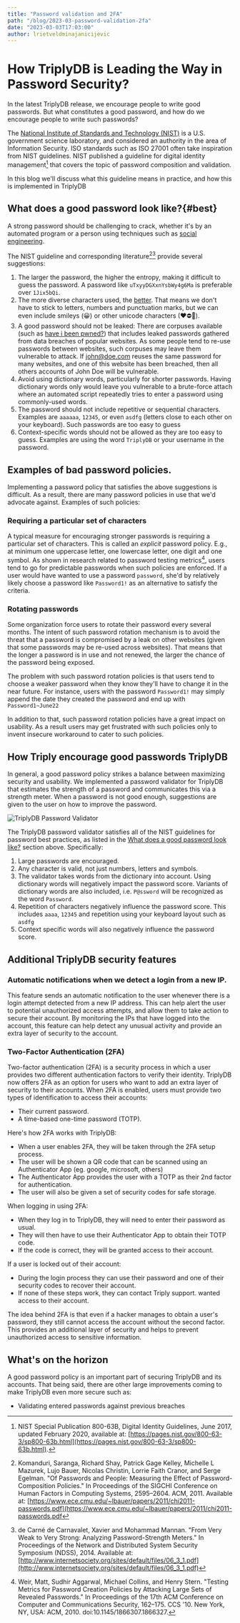 ```yaml
---
title: "Password validation and 2FA"
path: "/blog/2023-03-password-validation-2fa"
date: "2023-03-03T17:03:00"
author: lrietveldminajanicijevic
---
```


# How TriplyDB is Leading the Way in Password Security?

In the latest TriplyDB release, we encourage people to write good passwords. But what constitutes a good password, and how do we encourage people to write such passwords?

The [National Institute of Standards and Technology (NIST)](https://www.nist.gov) is a U.S. government science laboratory, and considered an authority in the area of Information Security. ISO standards such as ISO 27001 often take inspiration from NIST guidelines.
NIST published a guideline for digital identity management[^1] that covers the topic of password composition and validation.  

In this blog we'll discuss what this guideline means in practice, and how this is implemented in TriplyDB

## What does a good password look like?{#best}

A strong password should be challenging to crack, whether it's by an automated program or a person using techniques such as [social engineering](https://en.wikipedia.org/wiki/Social_engineering_(security)).

The NIST guideline and corresponding literature[^2][^3] provide several suggestions:

1. The larger the password, the higher the entropy, making it difficult to guess the password. A password like `uTxyyDGXxnYsbWy4g6Ma` is preferable over `1Jix5bQi`.
2. The more diverse characters used, the [better](https://pages.nist.gov/800-63-3/sp800-63b.html#a3-complexity). That means we don't have to stick to letters, numbers and punctuation marks, but we can even include smileys (😀) or other unicode characters (❤⛔👀).
3. A good password should not be leaked: There are corpuses available (such as [have i been pwned?](https://haveibeenpwned.com)) that includes leaked passwords gathered from data breaches of popular websites. As some people tend to re-use passwords between websites, such corpuses may leave them vulnerable to attack. If john@doe.com reuses the same password for many websites, and one of this website has been breached, then all others accounts of John Doe will be vulnerable.
4. Avoid using dictionary words, particularly for shorter passwords. Having dictionary words only would leave you vulnerable to a brute-force attach where an automated script repeatedly tries to enter a password using commonly-used words.
5. The password should not include repetitive or sequential characters. Examples are `aaaaaa`, `12345`, or even `asdfg` (letters close to each other on your keyboard). Such passwords are too easy to guess
6. Context-specific words should not be allowed as they are too easy to guess. Examples are using the word `TriplyDB` or your username in the password.

## Examples of bad password policies.

Implementing a password policy that satisfies the above suggestions is difficult. As a result, there are many password policies in use that we'd advocate against. Examples of such policies:

### Requiring a particular set of characters

A typical measure for encouraging stronger passwords is requiring a particular set of characters. This is called an *explicit* password policy. E.g., at minimum one uppercase letter, one lowercase letter, one digit and one symbol. As shown in research related to password testing metrics[^4], users tend to go for predictable passwords when such policies are enforced. If a user would have wanted to use a password `password`, she'd by relatively likely choose a password like `Password1!` as an alternative to satisfy the criteria.

### Rotating passwords

Some organization force users to rotate their password every several months. The intent of such password rotation mechanism is to avoid the threat that a password is compromised by a leak on other websites (given that some passwords may be re-used across websites).
That means that the longer a password is in use and not renewed, the larger the chance of the password being exposed. 

The problem with such password rotation policies is that users tend to choose a weaker password when they know they'll have to change it in the near future. For instance, users with the password `Password1!` may simply append the date they created the password and end up with `Password1~June22`

In addition to that, such password rotation policies have a great impact on usability. As a result users may get frustrated with such policies only to invent insecure workaround to cater to such policies.

## How Triply encourage good passwords TriplyDB

In general, a good password policy strikes a balance between maximizing security and usability. 
We implemented a password validator for TriplyDB that estimates the strength of a password and communicates this via a strength meter. When a password is not good enough, suggestions are given to the user on how to improve the password.

![TriplyDB Password Validator](password.png)

The TriplyDB password validator satisfies all of the NIST guidelines for password best practices, as listed in the [What does a good password look like?](#best) section above. Specifically:

1. Large passwords are encouraged. 
2. Any character is valid, not just numbers, letters and symbols.
3. The validator takes words from the dictionary into account. Using dictionary words will negatively impact the password score. Variants of dictionary words are also included, i.e. `P@ssword` will be recognized as the word `Password`.
4. Repetition of characters negatively influence the password score. This includes `aaaa`, `12345` and repetition using your keyboard layout such as `asdfg`
5. Context specific words will also negatively influence the password score.

## Additional TriplyDB security features

### Automatic notifications when we detect a login from a new IP.

This feature sends an automatic notification to the user whenever there is a login attempt detected from a new IP address. This can help alert the user to potential unauthorized access attempts, and allow them to take action to secure their account. By monitoring the IPs that have logged into the account, this feature can help detect any unusual activity and provide an extra layer of security to the account.

### Two-Factor Authentication (2FA)

Two-factor authentication (2FA) is a security process in which a user provides two different authentication factors to verify their identity. TriplyDB now offers 2FA as an option for users who want to add an extra layer of security to their accounts. When 2FA is enabled, users must provide two types of identification to access their accounts:

- Their current password.
- A time-based one-time password (TOTP).

Here's how 2FA works with TriplyDB:

- When a user enables 2FA, they will be taken through the 2FA setup process.
- The user will be shown a QR code that can be scanned using an Authenticator App (eg. google, microsoft, others)
- The Authenticator App provides the user with a TOTP as their 2nd factor for authentication.
- The user will also be given a set of security codes for safe storage.

When logging in using 2FA:

- When they log in to TriplyDB, they will need to enter their password as usual.
- They will then have to use their Authenticator App to obtain their TOTP code. 
- If the code is correct, they will be granted access to their account.

If a user is locked out of their account:

- During the login process they can use their password and one of their security codes to recover their account.
- If none of these steps work, they can contact Triply support. wanted access to their account.

The idea behind 2FA is that even if a hacker manages to obtain a user's password, they still cannot access the account without the second factor. This provides an additional layer of security and helps to prevent unauthorized access to sensitive information.

## What's on the horizon 

A good password policy is an important part of securing TriplyDB and its accounts. That being said, there are other large improvements coming to make TriplyDB even more secure such as:

- Validating entered passwords against previous breaches


[^1]: NIST Special Publication 800-63B, Digital Identity Guidelines, June 2017, updated February 2020, available at: [https://pages.nist.gov/800-63-3/sp800-63b.html](https://pages.nist.gov/800-63-3/sp800-63b.html).
[^2]: Komanduri, Saranga, Richard Shay, Patrick Gage Kelley, Michelle L Mazurek, Lujo Bauer, Nicolas Christin, Lorrie Faith Cranor, and Serge Egelman. "Of Passwords and People: Measuring the Effect of Password-Composition Policies." In Proceedings of the SIGCHI Conference on Human Factors in Computing Systems, 2595–2604. ACM, 2011. Available at: [https://www.ece.cmu.edu/~lbauer/papers/2011/chi2011-passwords.pdf](https://www.ece.cmu.edu/~lbauer/papers/2011/chi2011-passwords.pdf
[^3]: de Carné de Carnavalet, Xavier and Mohammad Mannan. "From Very Weak to Very Strong: Analyzing Password-Strength Meters." In Proceedings of the Network and Distributed System Security Symposium (NDSS), 2014. Available at: [http://www.internetsociety.org/sites/default/files/06_3_1.pdf](http://www.internetsociety.org/sites/default/files/06_3_1.pdf)
[^4]: Weir, Matt, Sudhir Aggarwal, Michael Collins, and Henry Stern. "Testing Metrics for Password Creation Policies by Attacking Large Sets of Revealed Passwords." In Proceedings of the 17th ACM Conference on Computer and Communications Security, 162–175. CCS '10. New York, NY, USA: ACM, 2010. doi:10.1145/1866307.1866327.